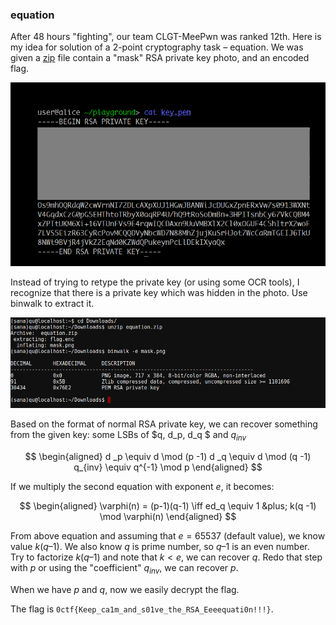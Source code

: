 ### equation 

After 48 hours "fighting", our team CLGT-MeePwn was ranked 12th. Here is my idea for solution of a 2-point cryptography task – equation.
We was given a [zip](http://dl.0ops.net/equation.zip) file contain a "mask" RSA private key photo, and an encoded flag.

![](https://raw.githubusercontent.com/quandqn/quandqn.github.io/master/images/2016/0ctf_quals/screenshot-2016-03-15-at-04-50-02.png)

Instead of trying to retype the private key (or using some OCR tools), I recognize that there is a private key which was hidden in the photo. Use binwalk to extract it.

![](https://raw.githubusercontent.com/quandqn/quandqn.github.io/master/images/2016/0ctf_quals/screenshot-2016-03-15-at-04-35-42.png)

Based on the format of normal RSA private key, we can recover something from the given key: some LSBs of $q, d_p, d_q $ and $q_{inv}$

$$
\begin{aligned}
d _p \equiv d \mod (p -1)
d _q \equiv d \mod (q -1)
q_{inv} \equiv q^{-1} \mod p
\end{aligned}
$$

If we multiply the second equation with exponent $e$, it becomes:

$$
\begin{aligned}
\varphi(n) = (p-1)(q-1)
\iff ed_q \equiv 1 &plus; k(q -1) \mod \varphi(n)
\end{aligned}
$$

From above equation and assuming that $e = 65537$ (default value), we know value $k(q–1)$. We also know $q$ is prime number, so $q–1$ is an even number. Try to factorize $k(q–1)$ and note that $k < e$, we can recover $q$. Redo that step with $p$ or using the "coefficient" $q_{inv}$, we can recover $p$.

When we have $p$ and $q$, now we easily decrypt the flag.

The flag is `0ctf{Keep_ca1m_and_s01ve_the_RSA_Eeeequati0n!!!}`.

